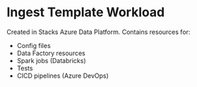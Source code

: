 # Ingest Template Workload

Created in Stacks Azure Data Platform. Contains resources for:

* Config files
* Data Factory resources
* Spark jobs (Databricks)
* Tests
* CICD pipelines (Azure DevOps)

